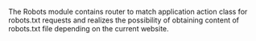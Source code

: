 The Robots module contains router to match application action class for robots.txt requests and realizes the possibility of obtaining content of robots.txt file depending on the current website.